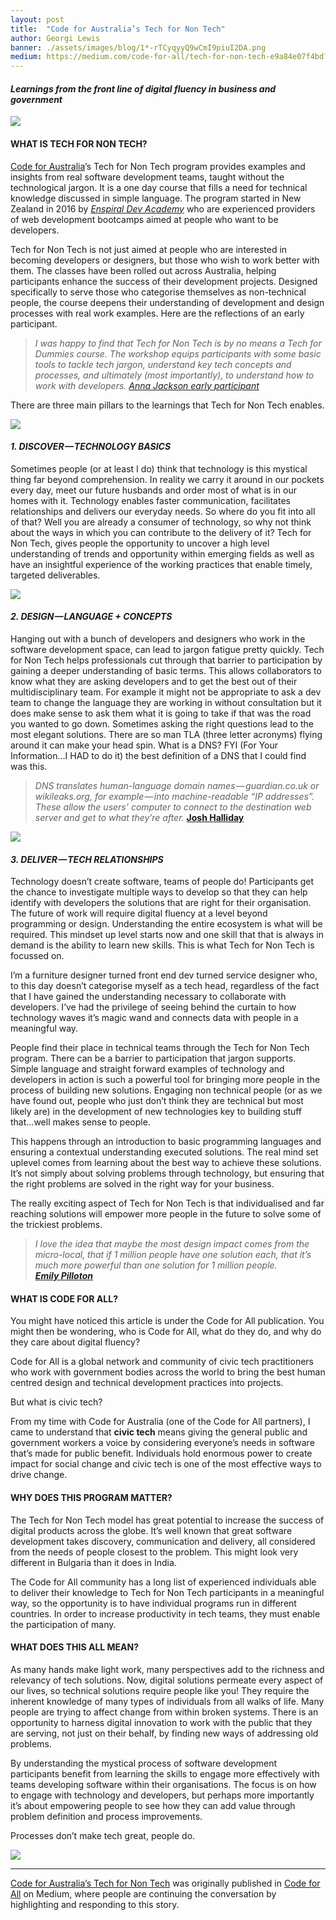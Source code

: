 ```yaml
---
layout: post
title:  "Code for Australia’s Tech for Non Tech"
author: Georgi Lewis
banner: ./assets/images/blog/1*-rTCyqyyQ9wCmI9piuI2DA.png
medium: https://medium.com/code-for-all/tech-for-non-tech-e9a84e07f4bd?source=rss----77bd73f07099--project
---
```


#### _Learnings from the front line of digital fluency in business and government_

![](https://cdn-images-1.medium.com/max/1024/1*-rTCyqyyQ9wCmI9piuI2DA.png)

#### WHAT IS TECH FOR NON TECH?

[Code for Australia](http://codeforaustralia.org/)’s Tech for Non Tech program provides examples and insights from real software development teams, taught without the technological jargon. It is a one day course that fills a need for technical knowledge discussed in simple language. The program started in New Zealand in 2016 by [_Enspiral Dev Academy_](http://devacademy.co.nz/) who are experienced providers of web development bootcamps aimed at people who want to be developers.

Tech for Non Tech is not just aimed at people who are interested in becoming developers or designers, but those who wish to work better with them. The classes have been rolled out across Australia, helping participants enhance the success of their development projects. Designed specifically to serve those who categorise themselves as non-technical people, the course deepens their understanding of development and design processes with real work examples. Here are the reflections of an early participant.

> _I was happy to find that Tech for Non Tech is by no means a Tech for Dummies course. The workshop equips participants with some basic tools to tackle tech jargon, understand key tech concepts and processes, and ultimately (most importantly), to understand how to work with developers._ [_Anna Jackson early participant_](https://medium.com/enspiral-dev-academy/what-goes-down-in-tech-for-non-tech-c5db5e783151)

There are three main pillars to the learnings that Tech for Non Tech enables.

![](https://cdn-images-1.medium.com/max/1024/1*qh3fctUm95K70Nszb9ewvQ.png)

#### _1\. DISCOVER — TECHNOLOGY BASICS_

Sometimes people (or at least I do) think that technology is this mystical thing far beyond comprehension. In reality we carry it around in our pockets every day, meet our future husbands and order most of what is in our homes with it. Technology enables faster communication, facilitates relationships and delivers our everyday needs. So where do you fit into all of that? Well you are already a consumer of technology, so why not think about the ways in which you can contribute to the delivery of it? Tech for Non Tech, gives people the opportunity to uncover a high level understanding of trends and opportunity within emerging fields as well as have an insightful experience of the working practices that enable timely, targeted deliverables.

![](https://cdn-images-1.medium.com/max/1024/1*d8gVTni0aLsTbci8-_RLKA.png)

#### _2\. DESIGN — LANGUAGE + CONCEPTS_

Hanging out with a bunch of developers and designers who work in the software development space, can lead to jargon fatigue pretty quickly. Tech for Non Tech helps professionals cut through that barrier to participation by gaining a deeper understanding of basic terms. This allows collaborators to know what they are asking developers and to get the best out of their multidisciplinary team. For example it might not be appropriate to ask a dev team to change the language they are working in without consultation but it does make sense to ask them what it is going to take if that was the road you wanted to go down. Sometimes asking the right questions lead to the most elegant solutions. There are so man TLA (three letter acronyms) flying around it can make your head spin. What is a DNS? FYI (For Your Information…I HAD to do it) the best definition of a DNS that I could find was this.

> _DNS translates human-language domain names — guardian.co.uk or wikileaks.org, for example — into machine-readable “IP addresses”. These allow the users’ computer to connect to the destination web server and get to what they’re after._ [**Josh Halliday**](https://www.theguardian.com/technology/2010/dec/03/dns-ip-ddos-explained)

![](https://cdn-images-1.medium.com/max/1024/1*27zYpdq54FU87N6rdEQ18w.png)

#### _3\. DELIVER — TECH RELATIONSHIPS_

Technology doesn’t create software, teams of people do! Participants get the chance to investigate multiple ways to develop so that they can help identify with developers the solutions that are right for their organisation. The future of work will require digital fluency at a level beyond programming or design. Understanding the entire ecosystem is what will be required. This mindset up level starts now and one skill that that is always in demand is the ability to learn new skills. This is what Tech for Non Tech is focussed on.

I’m a furniture designer turned front end dev turned service designer who, to this day doesn’t categorise myself as a tech head, regardless of the fact that I have gained the understanding necessary to collaborate with developers. I’ve had the privilege of seeing behind the curtain to how technology waves it’s magic wand and connects data with people in a meaningful way.

People find their place in technical teams through the Tech for Non Tech program. There can be a barrier to participation that jargon supports. Simple language and straight forward examples of technology and developers in action is such a powerful tool for bringing more people in the process of building new solutions. Engaging non technical people (or as we have found out, people who just don’t think they are technical but most likely are) in the development of new technologies key to building stuff that…well makes sense to people.

This happens through an introduction to basic programming languages and ensuring a contextual understanding executed solutions. The real mind set uplevel comes from learning about the best way to achieve these solutions. It’s not simply about solving problems through technology, but ensuring that the right problems are solved in the right way for your business.

The really exciting aspect of Tech for Non Tech is that individualised and far reaching solutions will empower more people in the future to solve some of the trickiest problems.

> _I love the idea that maybe the most design impact comes from the micro-local, that if 1 million people have one solution each, that it’s much more powerful than one solution for 1 million people._ [**_Emily Pilloton_**](https://www.theatlantic.com/national/archive/2011/03/a-conversation-with-emily-pilloton-humanitarian-designer/72098/)

#### WHAT IS CODE FOR ALL?

You might have noticed this article is under the Code for All publication. You might then be wondering, who is Code for All, what do they do, and why do they care about digital fluency?

Code for All is a global network and community of civic tech practitioners who work with government bodies across the world to bring the best human centred design and technical development practices into projects.

But what is civic tech?

From my time with Code for Australia (one of the Code for All partners), I came to understand that **civic tech** means giving the general public and government workers a voice by considering everyone’s needs in software that’s made for public benefit. Individuals hold enormous power to create impact for social change and civic tech is one of the most effective ways to drive change.

#### WHY DOES THIS PROGRAM MATTER?

The Tech for Non Tech model has great potential to increase the success of digital products across the globe. It’s well known that great software development takes discovery, communication and delivery, all considered from the needs of people closest to the problem. This might look very different in Bulgaria than it does in India.

The Code for All community has a long list of experienced individuals able to deliver their knowledge to Tech for Non Tech participants in a meaningful way, so the opportunity is to have individual programs run in different countries. In order to increase productivity in tech teams, they must enable the participation of many.

#### WHAT DOES THIS ALL MEAN?

As many hands make light work, many perspectives add to the richness and relevancy of tech solutions. Now, digital solutions permeate every aspect of our lives, so technical solutions require people like you! They require the inherent knowledge of many types of individuals from all walks of life. Many people are trying to affect change from within broken systems. There is an opportunity to harness digital innovation to work with the public that they are serving, not just on their behalf, by finding new ways of addressing old problems.

By understanding the mystical process of software development participants benefit from learning the skills to engage more effectively with teams developing software within their organisations. The focus is on how to engage with technology and developers, but perhaps more importantly it’s about empowering people to see how they can add value through problem definition and process improvements.

Processes don’t make tech great, people do.

![](https://medium.com/_/stat?event=post.clientViewed&referrerSource=full_rss&postId=e9a84e07f4bd)

* * *

[Code for Australia’s Tech for Non Tech](https://medium.com/code-for-all/tech-for-non-tech-e9a84e07f4bd) was originally published in [Code for All](https://medium.com/code-for-all) on Medium, where people are continuing the conversation by highlighting and responding to this story.